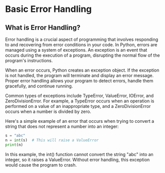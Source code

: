 # Basic Error Handling

## What is Error Handling?

Error handling is a crucial aspect of programming that involves responding to and recovering from error conditions in your code. In Python, errors are managed using a system of exceptions. An exception is an event that occurs during the execution of a program, disrupting the normal flow of the program's instructions.

When an error occurs, Python creates an exception object. If the exception is not handled, the program will terminate and display an error message. Proper error handling allows your program to detect errors, handle them gracefully, and continue running.

Common types of exceptions include TypeError, ValueError, IOError, and ZeroDivisionError. For example, a TypeError occurs when an operation is performed on a value of an inappropriate type, and a ZeroDivisionError occurs when a number is divided by zero.

Here's a simple example of an error that occurs when trying to convert a string that does not represent a number into an integer:
```python
s = "abc"
n = int(s)  # This will raise a ValueError
print(n)
```
In this example, the int() function cannot convert the string "abc" into an integer, so it raises a ValueError. Without error handling, this exception would cause the program to crash.
